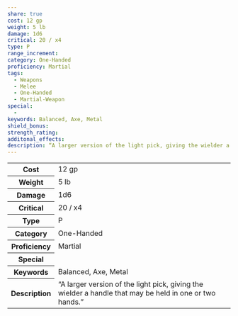 ```yaml
---
share: true
cost: 12 gp
weight: 5 lb
damage: 1d6
critical: 20 / x4
type: P
range_increment: 
category: One-Handed
proficiency: Martial
tags:
  - Weapons
  - Melee
  - One-Handed
  - Martial-Weapon
special:
  - 
keywords: Balanced, Axe, Metal
shield_bonus: 
strength_rating: 
additonal_effects: 
description: “A larger version of the light pick, giving the wielder a handle that may be held in one or two hands.”
---
```

<p><span dir="ltr" style="overflow-x: auto;"><table><tbody><tr><th dir="ltr">Cost</th><td dir="ltr">12 gp</td></tr><tr><th dir="ltr">Weight</th><td dir="ltr">5 lb</td></tr><tr><th dir="ltr">Damage</th><td dir="ltr">1d6</td></tr><tr><th dir="ltr">Critical</th><td dir="ltr">20 / x4</td></tr><tr><th dir="ltr">Type</th><td dir="ltr">P</td></tr><tr><th dir="ltr">Category</th><td dir="ltr">One-Handed</td></tr><tr><th dir="ltr">Proficiency</th><td dir="ltr">Martial</td></tr><tr><th dir="ltr">Special</th><td dir="auto"></td></tr><tr><th dir="ltr">Keywords</th><td dir="ltr">Balanced, Axe, Metal</td></tr><tr><th dir="ltr">Description</th><td dir="ltr">“A larger version of the light pick, giving the wielder a handle that may be held in one or two hands.”</td></tr></tbody></table></span></p>